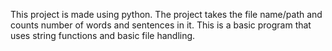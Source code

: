 This project is made using python. The project takes the file name/path and counts number of words and sentences in it.
This is a basic program that uses string functions and basic file handling.
